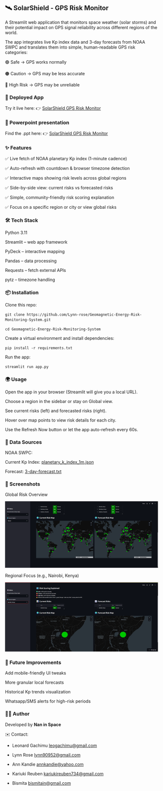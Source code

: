 ## **🛰️ SolarShield - GPS Risk Monitor**

A Streamlit web application that monitors space weather (solar storms) and their potential impact on GPS signal reliability across different regions of the world.

The app integrates live Kp index data and 3-day forecasts from NOAA SWPC and translates them into simple, human-readable GPS risk categories:

🟢 Safe → GPS works normally

🟠 Caution → GPS may be less accurate

🔴 High Risk → GPS may be unreliable


### **🚀 Deployed App**

Try it live here:
👉 [SolarShield GPS Risk Monitor](https://geomagnetic-energy-risk-monitoring-system-bqpbrbuln3hnxkrct3iv.streamlit.app/)

### **🚀 Powerpoint presentation**

Find the .ppt here:
👉 [SolarShield GPS Risk Monitor](https://github.com/Lynn-rose/Geomagnetic-Energy-Risk-Monitoring-System/blob/main/SolarShield%20Presentation%20-%20NanInSpace%20Group.pptx)

 ### **✨ Features**

✅ Live fetch of NOAA planetary Kp index (1-minute cadence)

✅ Auto-refresh with countdown & browser timezone detection

✅ Interactive maps showing risk levels across global regions

✅ Side-by-side view: current risks vs forecasted risks

✅ Simple, community-friendly risk scoring explanation

✅ Focus on a specific region or city or view global risks

### **🛠️ Tech Stack**

Python 3.11

Streamlit
 – web app framework

PyDeck
 – interactive mapping

Pandas
 – data processing

Requests
 – fetch external APIs

pytz
 – timezone handling

### **📦 Installation**

Clone this repo:

`git clone https://github.com/Lynn-rose/Geomagnetic-Energy-Risk-Monitoring-System.git`

`cd Geomagnetic-Energy-Risk-Monitoring-System`


Create a virtual environment and install dependencies:

`pip install -r requirements.txt`


Run the app:

`streamlit run app.py`


### **🌍 Usage**

Open the app in your browser (Streamlit will give you a local URL).

Choose a region in the sidebar or stay on Global view.

See current risks (left) and forecasted risks (right).

Hover over map points to view risk details for each city.

Use the Refresh Now button or let the app auto-refresh every 60s.

### **📡 Data Sources**

NOAA SWPC:

Current Kp Index: [planetary_k_index_1m.json](https://services.swpc.noaa.gov/json/planetary_k_index_1m.json)

Forecast: [3-day-forecast.txt](https://services.swpc.noaa.gov/text/3-day-forecast.txt)

### **📸 Screenshots**
Global Risk Overview

![GLOBAL]({486C3B9B-1EF3-46BF-AFD8-AA34E816069A}.png)

Regional Focus (e.g., Nairobi, Kenya)

![Nairobi]({ED6B07D6-51EF-4CE9-A1FF-02F2A3274BA0}.png)

### **🚀 Future Improvements**

 Add mobile-friendly UI tweaks

 More granular local forecasts

 Historical Kp trends visualization

 Whatsapp/SMS alerts for high-risk periods

### **👨‍💻 Author**

Developed by **Nan in Space**

✉️ Contact: 
- Leonard Gachimu [leogachimu@gmail.com](https://www.linkedin.com/in/leonard-gachimu/)

- Lynn Rose [lynn90952@gmail.com](https://www.linkedin.com/in/lynn-achieng-382939192/)
            
 - Ann Kandie [annkandie@yahoo.com](https://www.linkedin.com/in/ann-kandie-121b3481)

- Kariuki Reuben [kariukireuben734@gmail.com](https://www.linkedin.com/in/kr2026/ )

- Bismita [bismitain@gmail.com](https://www.linkedin.com/in/bismita-hazarika-49275357/)